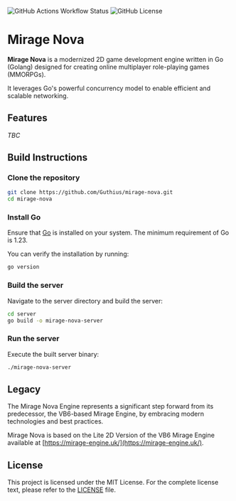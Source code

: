 ![GitHub Actions Workflow Status](https://img.shields.io/github/actions/workflow/status/Guthius/mirage-nova/go.yml)
![GitHub License](https://img.shields.io/github/license/Guthius/mirage-nova)

# Mirage Nova

**Mirage Nova** is a modernized 2D game development engine written in Go (Golang) designed for creating online multiplayer role-playing games (MMORPGs).

It leverages Go's powerful concurrency model to enable efficient and scalable networking.

## Features

*TBC*

## Build Instructions

### Clone the repository
```bash
git clone https://github.com/Guthius/mirage-nova.git
cd mirage-nova
```

### Install Go

Ensure that [Go](https://golang.org/dl/) is installed on your system. The minimum requirement of Go is 1.23.

You can verify the installation by running:
```bash
go version
```

### Build the server

Navigate to the server directory and build the server:
```bash
cd server
go build -o mirage-nova-server
```

### Run the server

Execute the built server binary:
```bash
./mirage-nova-server
```

## Legacy

The Mirage Nova Engine represents a significant step forward from its predecessor, the VB6-based Mirage Engine, by embracing modern technologies and best practices.

Mirage Nova is based on the Lite 2D Version of the VB6 Mirage Engine available at [https://mirage-engine.uk/](https://mirage-engine.uk/).

## License

This project is licensed under the MIT License. For the complete license text, please refer to the [LICENSE](LICENSE) file.